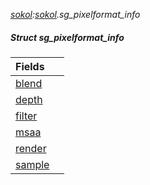 _[sokol](../../modules/sokol/sokol-module.md):[sokol](../../modules/sokol/sokol-module.md).sg\_pixelformat\_info_
##### Struct sg\_pixelformat\_info

| Fields | |
|:---|:---|
| [blend](sokol-sg_pixelformat_info-blend.md) |  |
| [depth](sokol-sg_pixelformat_info-depth.md) |  |
| [filter](sokol-sg_pixelformat_info-filter.md) |  |
| [msaa](sokol-sg_pixelformat_info-msaa.md) |  |
| [render](sokol-sg_pixelformat_info-render.md) |  |
| [sample](sokol-sg_pixelformat_info-sample.md) |  |
